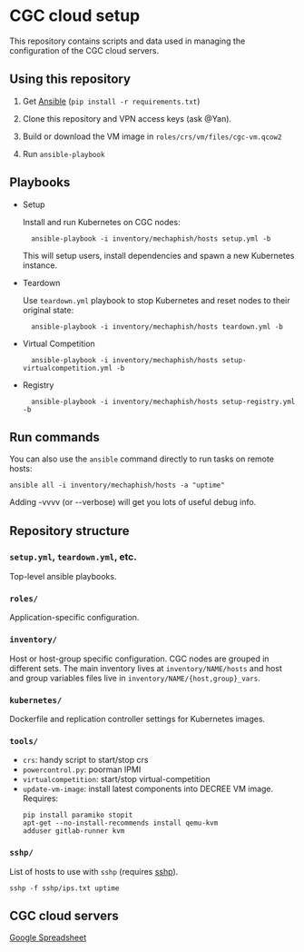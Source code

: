 # CGC cloud setup

This repository contains scripts and data used in managing the configuration of
the CGC cloud servers.

## Using this repository

1. Get [Ansible](http://www.ansibleworks.com/)
   (`pip install -r requirements.txt`)

2. Clone this repository and VPN access keys (ask @Yan).

3. Build or download the VM image in `roles/crs/vm/files/cgc-vm.qcow2`

4. Run `ansible-playbook`

## Playbooks

* Setup

    Install and run Kubernetes on CGC nodes:

        ansible-playbook -i inventory/mechaphish/hosts setup.yml -b

    This will setup users, install dependencies and spawn a new Kubernetes instance.

* Teardown

    Use `teardown.yml` playbook to stop Kubernetes and reset nodes to their original state:

        ansible-playbook -i inventory/mechaphish/hosts teardown.yml -b

* Virtual Competition

        ansible-playbook -i inventory/mechaphish/hosts setup-virtualcompetition.yml -b

* Registry

        ansible-playbook -i inventory/mechaphish/hosts setup-registry.yml -b

## Run commands

You can also use the `ansible` command directly to run tasks on remote hosts:

    ansible all -i inventory/mechaphish/hosts -a "uptime"

Adding -vvvv (or --verbose) will get you lots of useful debug info.

## Repository structure

### `setup.yml`, `teardown.yml`, etc.

Top-level ansible playbooks.

### `roles/`

Application-specific configuration.

### `inventory/`

Host or host-group specific configuration.
CGC nodes are grouped in different sets. The main inventory lives at
`inventory/NAME/hosts` and host and group variables files live in
`inventory/NAME/{host,group}_vars`.

### `kubernetes/`

Dockerfile and replication controller settings for Kubernetes images.

### `tools/`

* `crs`: handy script to start/stop crs
* `powercontrol.py`: poorman IPMI
* `virtualcompetition`: start/stop virtual-competition
* `update-vm-image`: install latest components into DECREE VM image.
   Requires:
   ```
   pip install paramiko stopit
   apt-get --no-install-recommends install qemu-kvm
   adduser gitlab-runner kvm
   ```

### `sshp/`

List of hosts to use with `sshp`
(requires [sshp](https://www.npmjs.com/package/sshp)).

```
sshp -f sshp/ips.txt uptime
```

## CGC cloud servers

[Google Spreadsheet](https://docs.google.com/spreadsheets/d/1merG8nu291re7AyIhTZdZP4NNU7wPd4RcnNRLsHsSwI/edit#gid=0)
